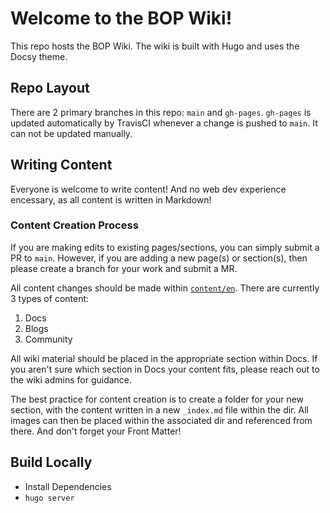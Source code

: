 # Welcome to the BOP Wiki!

This repo hosts the BOP Wiki. The wiki is built with Hugo and uses the Docsy theme.

## Repo Layout
There are 2 primary branches in this repo: `main` and `gh-pages`.
`gh-pages` is updated automatically by TravisCI whenever a change is pushed to `main`. It can not be updated manually.

## Writing Content
Everyone is welcome to write content! And no web dev experience encessary, as all content is written in Markdown! 

### Content Creation Process
If you are making edits to existing pages/sections, you can simply submit a PR to `main`. However, if you are adding a new page(s) or section(s), then please create a branch for your work and submit a MR.

All content changes should be made within [`content/en`](https://github.ibm.com/BoxBoat-OpenShift-Practice/bop-wiki/tree/main/content/en). There are currently 3 types of content: 
1. Docs
2. Blogs
3. Community

All wiki material should be placed in the appropriate section within Docs. If you aren't sure which section in Docs your content fits, please reach out to the wiki admins for guidance. 

The best practice for content creation is to create a folder for your new section, with the content written in a new `_index.md` file within the dir. All images can then be placed within the associated dir and referenced from there. And don't forget your Front Matter!

## Build Locally
- Install Dependencies
- `hugo server`

